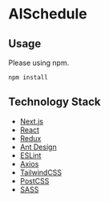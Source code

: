 # AISchedule
## Usage

Please using npm.

```shell
npm install
```

## Technology Stack

- [Next.js](https://nextjs.org/)
- [React](https://reactjs.org/)
- [Redux](https://redux.js.org/)
- [Ant Design](https://ant.design/index-cn/)
- [ESLint](https://eslint.org/)
- [Axios](https://axios-http.com/)
- [TailwindCSS](https://tailwindcss.com/)
- [PostCSS](https://postcss.org/)
- [SASS](https://sass-lang.com/)
